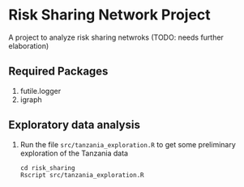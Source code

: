 Risk Sharing Network Project
============================

A project to analyze risk sharing netwroks (TODO: needs further elaboration)

Required Packages
-----------------

1. futile.logger
2. igraph

Exploratory data analysis
--------------------------

1. Run the file `src/tanzania_exploration.R` to get some preliminary exploration
     of the Tanzania data
     
     ```
     cd risk_sharing
     Rscript src/tanzania_exploration.R
     ```
